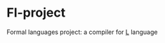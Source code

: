 # Fl-project
Formal languages project: a compiler for [L](https://github.com/kajigor/fl-2021-hse-win/tree/proj) language 
